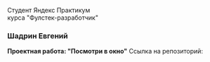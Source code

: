 Студент Яндекс Практикум  
курса "Фулстек-разработчик"  
### Шадрин Евгений  
**Проектная работа: "Посмотри в окно"**
Ссылка на репозиторий: 

